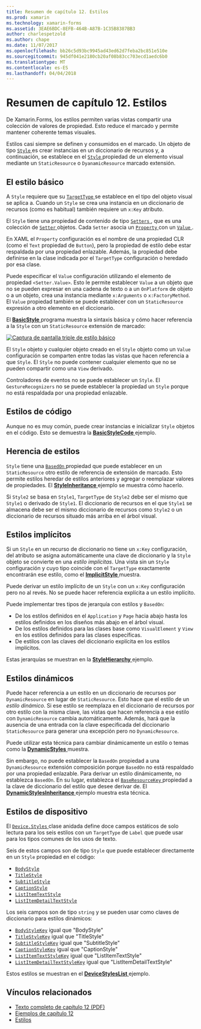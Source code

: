 ```yaml
---
title: Resumen de capítulo 12. Estilos
ms.prod: xamarin
ms.technology: xamarin-forms
ms.assetid: 3EAE6BDC-8EFB-464B-A87B-1C35B8387BB3
author: charlespetzold
ms.author: chape
ms.date: 11/07/2017
ms.openlocfilehash: bb26c5d93bc9945ad43ed62d7feba2bc851e510e
ms.sourcegitcommit: 945df041e2180cb20af08b83cc703ecd1aedc6b0
ms.translationtype: MT
ms.contentlocale: es-ES
ms.lasthandoff: 04/04/2018
---
```

# <a name="summary-of-chapter-12-styles"></a>Resumen de capítulo 12. Estilos

De Xamarin.Forms, los estilos permiten varias vistas compartir una colección de valores de propiedad. Esto reduce el marcado y permite mantener coherente temas visuales.

Estilos casi siempre se definen y consumidos en el marcado. Un objeto de tipo [ `Style` ](https://developer.xamarin.com/api/type/Xamarin.Forms.Style/) es crear instancias en un diccionario de recursos y, a continuación, se establece en el [ `Style` ](https://developer.xamarin.com/api/property/Xamarin.Forms.VisualElement.Style/) propiedad de un elemento visual mediante un `StaticResource` o `DyanamicResource` marcado extensión.

## <a name="the-basic-style"></a>El estilo básico

A `Style` requiere que su [ `TargetType` ](https://developer.xamarin.com/api/property/Xamarin.Forms.Style.TargetType/) se establece en el tipo del objeto visual se aplica a. Cuando un `Style` se crea una instancia en un diccionario de recursos (como es habitual) también requiere un `x:Key` atributo.

El `Style` tiene una propiedad de contenido de tipo [ `Setters` ](https://developer.xamarin.com/api/property/Xamarin.Forms.Style.Setters/), que es una colección de [ `Setter` ](https://developer.xamarin.com/api/type/Xamarin.Forms.Setter/) objetos. Cada `Setter` asocia un [ `Property` ](https://developer.xamarin.com/api/property/Xamarin.Forms.Setter.Property/) con un [ `Value` ](https://developer.xamarin.com/api/property/Xamarin.Forms.Setter.Value/).

En XAML el `Property` configuración es el nombre de una propiedad CLR (como el `Text` propiedad de `Button`), pero la propiedad de estilo debe estar respaldada por una propiedad enlazable. Además, la propiedad debe definirse en la clase indicada por el `TargetType` configuración o heredado por esa clase.

Puede especificar el `Value` configuración utilizando el elemento de propiedad `<Setter.Value>`. Esto le permite establecer `Value` a un objeto que no se pueden expresar en una cadena de texto o a un `OnPlatform` de objeto o a un objeto, crea una instancia mediante `x:Arguments` o `x:FactoryMethod`. El `Value` propiedad también se puede establecer con un `StaticResource` expresión a otro elemento en el diccionario.

El [ **BasicStyle** ](https://github.com/xamarin/xamarin-forms-book-samples/tree/master/Chapter12/BasicStyle) programa muestra la sintaxis básica y cómo hacer referencia a la `Style` con un `StaticResource` extensión de marcado:

[![Captura de pantalla triple de estilo básico](images/ch12fg01-small.png "estilos básicos")](images/ch12fg01-large.png#lightbox "estilos básicos")

El `Style` objeto y cualquier objeto creado en el `Style` objeto como un `Value` configuración se comparten entre todas las vistas que hacen referencia a que `Style`. El `Style` no puede contener cualquier elemento que no se pueden compartir como una `View` derivado.

Controladores de eventos no se puede establecer un `Style`. El `GestureRecognizers` no se puede establecer la propiedad un `Style` porque no está respaldada por una propiedad enlazable.

## <a name="styles-in-code"></a>Estilos de código

Aunque no es muy común, puede crear instancias e inicializar `Style` objetos en el código. Esto se demuestra la [ **BasicStyleCode** ](https://github.com/xamarin/xamarin-forms-book-samples/tree/master/Chapter12/BasicStyleCode) ejemplo.

## <a name="style-inheritance"></a>Herencia de estilos

`Style` tiene una [ `BasedOn` ](https://developer.xamarin.com/api/property/Xamarin.Forms.Style.BasedOn/) propiedad que puede establecer en un `StaticResource` otro estilo de referencia de extensión de marcado. Esto permite estilos heredar de estilos anteriores y agregar o reemplazar valores de propiedades. El [ **StyleInheritance** ](https://github.com/xamarin/xamarin-forms-book-samples/tree/master/Chapter12/StyleInheritance) ejemplo se muestra cómo hacerlo.

Si `Style2` se basa en `Style1`, `TargetType` de `Style2` debe ser el mismo que `Style1` o derivado de `Style1`. El diccionario de recursos en el que `Style1` se almacena debe ser el mismo diccionario de recursos como `Style2` o un diccionario de recursos situado más arriba en el árbol visual.

## <a name="implicit-styles"></a>Estilos implícitos

Si un `Style` en un recurso de diccionario no tiene un `x:Key` configuración, del atributo se asigna automáticamente una clave de diccionario y la `Style` objeto se convierte en una *estilo implícitas*. Una vista sin un `Style` configuración y cuyo tipo coincide con el `TargetType` exactamente encontrarán ese estilo, como el [ **ImplicitStyle** ](https://github.com/xamarin/xamarin-forms-book-samples/tree/master/Chapter12/ImplicitStyle) muestra.

Puede derivar un estilo implícito de un `Style` con un `x:Key` configuración pero no al revés. No se puede hacer referencia explícita a un estilo implícito.

Puede implementar tres tipos de jerarquía con estilos y `BasedOn`:

- De los estilos definidos en el `Application` y `Page` hacia abajo hasta los estilos definidos en los diseños más abajo en el árbol visual.
- De los estilos definidos para las clases base como `VisualElement` y `View` en los estilos definidos para las clases específicas.
- De estilos con las claves del diccionario explícita en los estilos implícitos.

Estas jerarquías se muestran en la [ **StyleHierarchy** ](https://github.com/xamarin/xamarin-forms-book-samples/tree/master/Chapter12/StyleHierarchy) ejemplo.

## <a name="dynamic-styles"></a>Estilos dinámicos

Puede hacer referencia a un estilo en un diccionario de recursos por `DynamicResource` en lugar de `StaticResource`. Esto hace que el estilo de un *estilo dinámico*. Si ese estilo se reemplaza en el diccionario de recursos por otro estilo con la misma clave, las vistas que hacen referencia a ese estilo con `DynamicResource` cambia automáticamente. Además, hará que la ausencia de una entrada con la clave especificada del diccionario `StaticResource` para generar una excepción pero no `DynamicResource`.

Puede utilizar esta técnica para cambiar dinámicamente un estilo o temas como la [ **DynamicStyles** ](https://github.com/xamarin/xamarin-forms-book-samples/tree/master/Chapter12/DynamicStyles) muestra.

Sin embargo, no puede establecer la `BasedOn` propiedad a una `DynamicResource` extensión composición porque `BasedOn` no está respaldado por una propiedad enlazable. Para derivar un estilo dinámicamente, no establezca `BasedOn`. En su lugar, establezca el [ `BaseResourceKey` ](https://developer.xamarin.com/api/property/Xamarin.Forms.Style.BaseResourceKey/) propiedad a la clave de diccionario del estilo que desee derivar de. El [ **DynamicStylesInheritance** ](https://github.com/xamarin/xamarin-forms-book-samples/tree/master/Chapter12/DynaStylesInh) ejemplo muestra esta técnica.

## <a name="device-styles"></a>Estilos de dispositivo

El [ `Device.Styles` ](https://developer.xamarin.com/api/type/Xamarin.Forms.Device+Styles/) clase anidada define doce campos estáticos de solo lectura para los seis estilos con un `TargetType` de `Label` que puede usar para los tipos comunes de los usos de texto.

Seis de estos campos son de tipo `Style` que puede establecer directamente en un `Style` propiedad en el código:

- [`BodyStyle`](https://developer.xamarin.com/api/field/Xamarin.Forms.Device+Styles.BodyStyle/)
- [`TitleStyle`](https://developer.xamarin.com/api/field/Xamarin.Forms.Device+Styles.TitleStyle/)
- [`SubtitleStyle`](https://developer.xamarin.com/api/field/Xamarin.Forms.Device+Styles.SubtitleStyle/)
- [`CaptionStyle`](https://developer.xamarin.com/api/field/Xamarin.Forms.Device+Styles.CaptionStyle/)
- [`ListItemTextStyle`](https://developer.xamarin.com/api/field/Xamarin.Forms.Device+Styles.ListItemTextStyle/)
- [`ListItemDetailTextStyle`](https://developer.xamarin.com/api/field/Xamarin.Forms.Device+Styles.ListItemDetailTextStyle/)

Los seis campos son de tipo `string` y se pueden usar como claves de diccionario para estilos dinámicos:

- [`BodyStyleKey`](https://developer.xamarin.com/api/field/Xamarin.Forms.Device+Styles.BodyStyleKey/) igual que "BodyStyle"
- [`TitleStyleKey`](https://developer.xamarin.com/api/field/Xamarin.Forms.Device+Styles.TitleStyleKey/) igual que "TitleStyle"
- [`SubtitleStyleKey`](https://developer.xamarin.com/api/field/Xamarin.Forms.Device+Styles.SubtitleStyleKey/) igual que "SubtitleStyle"
- [`CaptionStyleKey`](https://developer.xamarin.com/api/field/Xamarin.Forms.Device+Styles.CaptionStyleKey/) igual que "CaptionStyle"
- [`ListItemTextStyleKey`](https://developer.xamarin.com/api/field/Xamarin.Forms.Device+Styles.ListItemTextStyleKey/) igual que "ListItemTextStyle"
- [`ListItemDetailTextStyleKey`](https://developer.xamarin.com/api/field/Xamarin.Forms.Device+Styles.ListItemDetailTextStyleKey/) igual que "ListItemDetailTextStyle"

Estos estilos se muestran en el [ **DeviceStylesList** ](https://github.com/xamarin/xamarin-forms-book-samples/tree/master/Chapter12/DeviceStylesList) ejemplo.



## <a name="related-links"></a>Vínculos relacionados

- [Texto completo de capítulo 12 (PDF)](https://download.xamarin.com/developer/xamarin-forms-book/XamarinFormsBook-Ch12-Apr2016.pdf)
- [Ejemplos de capítulo 12](https://github.com/xamarin/xamarin-forms-book-samples/tree/master/Chapter12)
- [Estilos](~/xamarin-forms/user-interface/styles/index.md)

